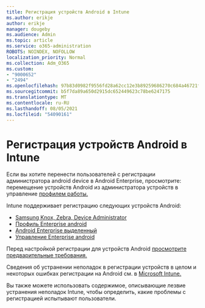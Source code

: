 ```yaml
---
title: Регистрация устройств Android в Intune
ms.author: erikje
author: erikje
manager: dougeby
ms.audience: Admin
ms.topic: article
ms.service: o365-administration
ROBOTS: NOINDEX, NOFOLLOW
localization_priority: Normal
ms.collection: Adm_O365
ms.custom:
- "9000652"
- "2494"
ms.openlocfilehash: 97b83d0982f9556fd28a62cc12e3b89259686270c684a46721f0ef3d683e5ae6
ms.sourcegitcommit: b5f7da89a650d2915dc652449623c78be6247175
ms.translationtype: MT
ms.contentlocale: ru-RU
ms.lasthandoff: 08/05/2021
ms.locfileid: "54090161"
---
```

# <a name="enrolling-android-devices-into-intune"></a>Регистрация устройств Android в Intune

Если вы хотите перенести пользователей с регистрации администратора android device в Android Enterprise, просмотрите: перемещение устройств Android из администратора устройств в управление [профилем работы.](https://docs.microsoft.com/mem/intune/enrollment/android-move-device-admin-work-profile)

Intune поддерживает регистрацию следующих устройств Android:  

- [Samsung Knox, Zebra, Device Administrator](https://docs.microsoft.com/mem/intune/enrollment/android-enroll-device-administrator)
- [Профиль Enterprise android](https://docs.microsoft.com/mem/intune/enrollment/android-enterprise-overview)
- [Android Enterprise выделенный](https://docs.microsoft.com/mem/intune/enrollment/android-dedicated-devices-fully-managed-enroll)
- [Управление Enterprise android](https://docs.microsoft.com/mem/intune/enrollment/android-fully-managed-enroll)

Перед настройкой регистрации для устройств Android [просмотрите предварительные требования.](https://docs.microsoft.com/intune/enrollment/android-enroll)  

Сведения об устранении неполадок в регистрации устройств в целом и некоторых ошибках регистрации на Android см. в [Microsoft Intune.](https://docs.microsoft.com/mem/intune/enrollment/troubleshoot-android-enrollment)

Вы также можете использовать содержимое, описывающие лезвие устранения неполадок Intune, чтобы определить, какие проблемы с регистрацией испытывают пользователи.
